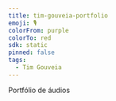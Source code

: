```yaml
---
title: tim-gouveia-portfolio
emoji: 🎙️
colorFrom: purple
colorTo: red
sdk: static
pinned: false
tags:
  - Tim Gouveia
---
```


Portfólio de áudios
